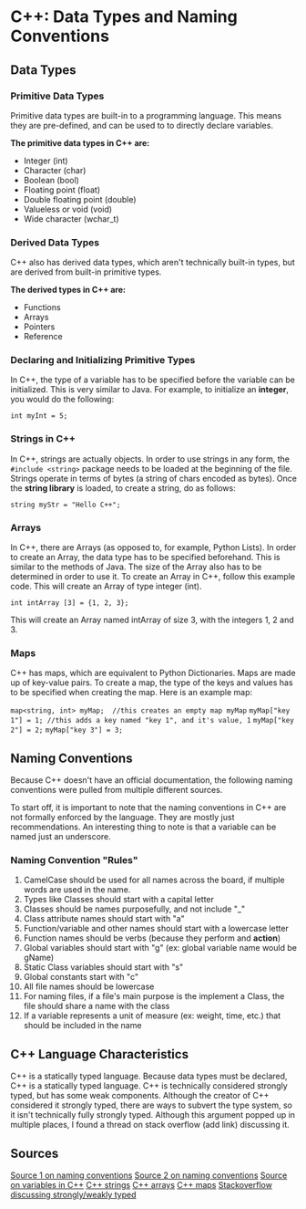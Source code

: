 # C++: Data Types and Naming Conventions

## Data Types

### Primitive Data Types

Primitive data types are built-in to a programming language. This means they are pre-defined, and can be used to 
to directly declare variables.

**The primitive data types in C++ are:**
- Integer (int)
- Character (char)
- Boolean (bool)
- Floating point (float)
- Double floating point (double)
- Valueless or void (void)
- Wide character (wchar_t)

### Derived Data Types

C++ also has derived data types, which aren't technically built-in types, but are derived from built-in primitive types.

**The derived types in C++ are:**
- Functions
- Arrays
- Pointers
- Reference

### Declaring and Initializing Primitive Types

In C++, the type of a variable has to be specified before the variable can be initialized. This is very similar to Java.
For example, to initialize an **integer**, you would do the following:

`int myInt = 5;`

### Strings in C++

In C++, strings are actually objects. In order to use strings in any form, the `#include <string>` package
needs to be loaded at the beginning of the file. Strings operate in terms of bytes (a string of chars encoded as bytes).
Once the **string library** is loaded, to create a string, do as follows:

`string myStr = "Hello C++";`

### Arrays

In C++, there are Arrays (as opposed to, for example, Python Lists). In order to create an Array, the data type
has to be specified beforehand. This is similar to the methods of Java. The size of the Array also has to be determined
in order to use it. To create an Array in C++, follow this example code. This will create an Array of type integer (int).

`int intArray [3] = {1, 2, 3};`

This will create an Array named intArray of size 3, with the integers 1, 2 and 3.

### Maps

C++ has maps, which are equivalent to Python Dictionaries. Maps are made up of key-value pairs. To create a
map, the type of the keys and values has to be specified when creating the map. Here is an example map:

`map<string, int> myMap;  //this creates an empty map myMap`
`myMap["key 1"] = 1; //this adds a key named "key 1", and it's value, 1`
`myMap["key 2"] = 2;`
`myMap["key 3"] = 3;`

## Naming Conventions

Because C++ doesn't have an official documentation, the following naming conventions were pulled from multiple
different sources. 

To start off, it is important to note that the naming conventions in C++ are not formally enforced by the language.
They are mostly just recommendations. An interesting thing to note is that a variable can be named just an
underscore. 

### Naming Convention "Rules"

1. CamelCase should be used for all names across the board, if multiple words are used in the name.
2. Types like Classes should start with a capital letter
3. Classes should be names purposefully, and not include "_"
3. Class attribute names should start with "a"
3. Function/variable and other names should start with a lowercase letter
4. Function names should be verbs (because they perform and **action**)
4. Global variables should start with "g" (ex: global variable name would be gName)
5. Static Class variables should start with "s"
6. Global constants start with "c"
7. All file names should be lowercase
8. For naming files, if a file's main purpose is the implement a Class, the file should share a name with
the class
9. If a variable represents a unit of measure (ex: weight, time, etc.) that should be included in the name

## C++ Language Characteristics

C++ is a statically typed language. Because data types must be declared, C++ is a statically typed language. 
C++ is technically considered strongly typed, but has some weak components. Although the creator of C++ considered it
strongly typed, there are ways to subvert the type system, so it isn't technically fully strongly typed. Although
this argument popped up in multiple places, I found a thread on stack overflow (add link) discussing it. 

## Sources
[Source 1 on naming conventions](https://manual.gromacs.org/documentation/5.1-current/dev-manual/naming.html) 
[Source 2 on naming conventions](https://users.ece.cmu.edu/~eno/coding/CppCodingStandard.html#names) 
[Source on variables in C++](https://www.cplusplus.com/doc/tutorial/variables/)
[C++ strings](https://www.tutorialspoint.com/cplusplus/cpp_strings.htm)
[C++ arrays](https://www.tutorialspoint.com/cplusplus/cpp_arrays.htm)
[C++ maps](https://en.cppreference.com/w/cpp/container/map)
[Stackoverflow discussing strongly/weakly typed](https://stackoverflow.com/questions/26753483/is-c-considered-weakly-typed-why#:~:text=C%20and%20C%2B%2B%20are%20considered,an%20integer%20as%20a%20pointer.)
